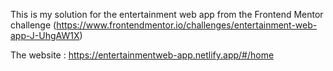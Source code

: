 This is my solution for the entertainment web app from the Frontend Mentor challenge (https://www.frontendmentor.io/challenges/entertainment-web-app-J-UhgAW1X)

The website : https://entertainmentweb-app.netlify.app/#/home

